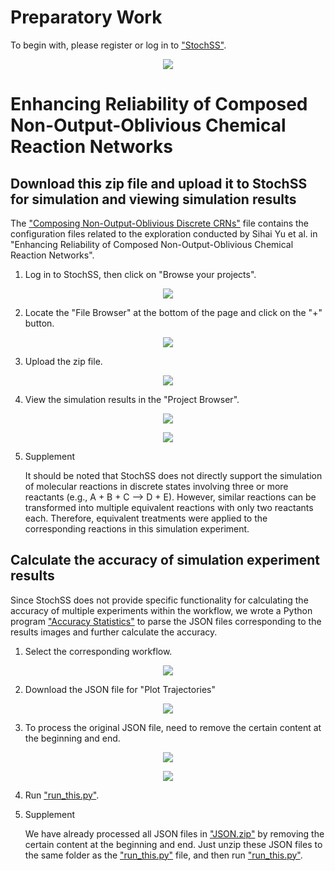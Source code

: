 Preparatory Work
============================================================
To begin with, please register or log in to ["StochSS"](https://live.stochss.org/hub/stochss).
<p align="center">
  <img src="https://github.com/SihaiYu/Combining-Non-Output-Oblivious-Discrete-CRNs/assets/100762924/e2810009-d190-40b4-b59e-3694496f9a37">
</p>


Enhancing Reliability of Composed Non-Output-Oblivious Chemical Reaction Networks
============================================================

## Download this zip file and upload it to StochSS for simulation and viewing simulation results

The ["Composing Non-Output-Oblivious Discrete CRNs"](https://github.com/SihaiYu/Composing-Non-Output-Oblivious-Discrete-CRNs/blob/main/Composing%20Non-Output-Oblivious%20Discrete%20CRNs.zip) file contains the configuration files related to the exploration conducted by Sihai Yu et al. in "Enhancing Reliability of Composed Non-Output-Oblivious Chemical Reaction Networks".

1. Log in to StochSS, then click on "Browse your projects".
<p align="center">
  <img src="https://github.com/SihaiYu/Combining-Non-Output-Oblivious-Discrete-CRNs/assets/100762924/c4f5498b-a2f9-484e-8f72-160ff7c28251">
</p>

2. Locate the "File Browser" at the bottom of the page and click on the "+" button.
<p align="center">
  <img src="https://github.com/SihaiYu/Combining-Non-Output-Oblivious-Discrete-CRNs/assets/100762924/5d1fcd4d-6761-4897-a389-da27efc41388">
</p>

3. Upload the zip file.
<p align="center">
  <img src="https://github.com/SihaiYu/Combining-Non-Output-Oblivious-Discrete-CRNs/assets/100762924/2cec7dd1-7748-4984-a7a8-4739eb264b7f">
</p>

4. View the simulation results in the "Project Browser".
<p align="center">
  <img src="https://github.com/SihaiYu/Composing-Non-Output-Oblivious-Discrete-CRNs/assets/100762924/381d0ff8-9638-4f3a-ba7b-899879da2b76">
</p>

<p align="center">
  <img src="https://github.com/SihaiYu/Composing-Non-Output-Oblivious-Discrete-CRNs/assets/100762924/3a21960e-51fa-40e8-9700-25e47f2ce010">
</p>

5. Supplement
   
   It should be noted that StochSS does not directly support the simulation of molecular reactions in discrete states involving three or more reactants (e.g., A + B + C --> D + E). However, similar reactions can be transformed into multiple equivalent reactions with only two reactants each. Therefore, equivalent treatments were applied to the corresponding reactions in this simulation experiment.
   
## Calculate the accuracy of simulation experiment results

Since StochSS does not provide specific functionality for calculating the accuracy of multiple experiments within the workflow, we wrote a Python program ["Accuracy Statistics"](https://github.com/SihaiYu/Composing-Non-Output-Oblivious-Discrete-CRNs/tree/main/Accuracy%20Statistics) to parse the JSON files corresponding to the results images and further calculate the accuracy.

1. Select the corresponding workflow.
<p align="center">
  <img src="https://github.com/SihaiYu/Composing-Non-Output-Oblivious-Discrete-CRNs/assets/100762924/4d3f23d3-d9ba-4e46-8b44-d6f9c5ea1345">
</p>

2. Download the JSON file for "Plot Trajectories"
<p align="center">
  <img src="https://github.com/SihaiYu/Composing-Non-Output-Oblivious-Discrete-CRNs/assets/100762924/3213de3e-57f9-4ecd-ac6c-175d4318dbd35">
</p>

3. To process the original JSON file, need to remove the certain content at the beginning and end.
<p align="center">
  <img src="https://github.com/SihaiYu/Composing-Non-Output-Oblivious-Discrete-CRNs/assets/100762924/9b2f7fdd-ea51-4586-8ad1-b7c5055df491">
</p>

<p align="center">
  <img src="https://github.com/SihaiYu/Composing-Non-Output-Oblivious-Discrete-CRNs/assets/100762924/710d7bc1-e995-46e0-8704-cf200a0b7b65">
</p>

4. Run ["run_this.py"](https://github.com/SihaiYu/Composing-Non-Output-Oblivious-Discrete-CRNs/blob/main/Accuracy%20Statistics/run_this.py).

5. Supplement
   
   We have already processed all JSON files in ["JSON.zip"](https://github.com/SihaiYu/Composing-Non-Output-Oblivious-Discrete-CRNs/blob/main/Accuracy%20Statistics/JSON.zip) by removing the certain content at the beginning and end. Just unzip these JSON files to the same folder as the ["run_this.py"](https://github.com/SihaiYu/Composing-Non-Output-Oblivious-Discrete-CRNs/blob/main/Accuracy%20Statistics/run_this.py) file, and then run ["run_this.py"](https://github.com/SihaiYu/Composing-Non-Output-Oblivious-Discrete-CRNs/blob/main/Accuracy%20Statistics/run_this.py).










